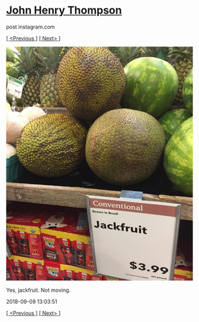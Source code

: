 # [John Henry Thompson](../README.md)
post instagram.com

[[ <Previous ]](2018-09-11-1.md) [[ Next> ]](2018-09-05-1.md)

[![](../media/2018-09-09/Yes-jackfruit-Not-moving.jpg)](../README.md)

Yes, jackfruit. Not moving.

2018-09-09 13:03:51

[[ <Previous ]](2018-09-11-1.md) [[ Next> ]](2018-09-05-1.md)